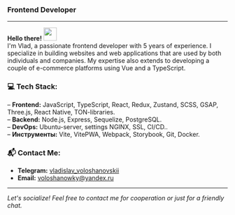 ### Frontend Developer
---

**Hello there!** <img width="30px" src="https://blog.joypixels.com/content/images/2019/06/waving_hand_sign_1024.gif"> <br/> I'm Vlad, a passionate frontend developer with 5 years of experience. I specialize in building websites and web applications that are used by both individuals and companies. My expertise also extends to developing a couple of e-commerce platforms using Vue and a TypeScript.

### 💻 Tech Stack:
– **Frontend:** JavaScript, TypeScript, React, Redux, Zustand, SCSS, GSAP, Three.js, React Native, TON-libraries.
<br/>– **Backend:** Node.js, Express, Sequelize, PostgreSQL.
<br/>– **DevOps:** Ubuntu-server, settings NGINX, SSL, CI/CD..
<br/>– **Инструменты:** Vite, VitePWA, Webpack, Storybook, Git, Docker.

### 📬 Contact Me:
- **Telegram:** [vladislav_voloshanovskii](https://t.me/vladislav_voloshanovskii)
- **Email:** [voloshanowky@yandex.ru](mailto:voloshanowky@yandex.ru)
---

*Let's socialize! Feel free to contact me for cooperation or just for a friendly chat.*
